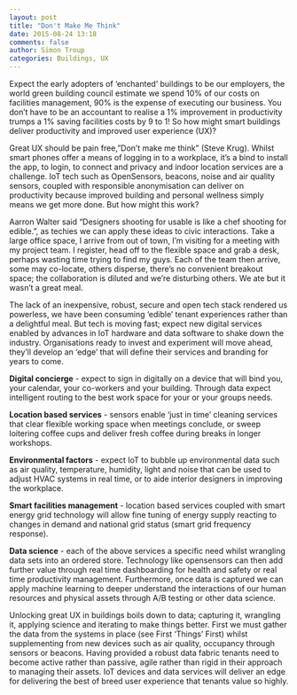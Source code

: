 ```yaml
---
layout: post
title: "Don't Make Me Think"
date: 2015-08-24 13:18
comments: false
author: Simon Troup
categories: Buildings, UX
---
```


Expect the early adopters of ‘enchanted’ buildings to be our employers, the world green building council estimate we spend 10% of our costs on facilities management, 90% is the expense of executing our business. You don’t have to be an accountant to realise a 1% improvement in productivity trumps a 1% saving facilities costs by 9 to 1!  So how might smart buildings deliver productivity and improved user experience (UX)?

Great UX should be pain free,”Don’t make me think” (Steve Krug). Whilst smart phones offer a means of logging in to a workplace, it’s a bind to install the app, to login, to connect and privacy and indoor location services are a challenge. IoT tech such as OpenSensors, beacons, noise and air quality sensors, coupled with responsible anonymisation can deliver on productivity because improved building and personal wellness simply means we get more done. But how might this work?

Aarron Walter said “Designers shooting for usable is like a chef shooting for edible.”, as techies we can apply these ideas to civic interactions. Take a large office space, I arrive from out of town, I’m visiting for a meeting with my project team. I register, head off to the flexible space and grab a desk, perhaps wasting time trying to find my guys. Each of the team then arrive, some may co-locate, others disperse, there’s no convenient breakout space; the collaboration is diluted and we’re disturbing others. We ate but it wasn’t a great meal.

The lack of an inexpensive, robust, secure and open tech stack rendered us powerless, we have been consuming ‘edible’ tenant experiences rather than a delightful meal. But tech is moving fast; expect new digital services enabled by advances in IoT hardware and data software to shake down the industry. Organisations ready to invest and experiment will move ahead, they’ll develop an ‘edge’ that will define their services and branding for years to come.

**Digital concierge** - expect to sign in digitally on a device that will bind you, your calendar, your co-workers and your building. Through data expect intelligent routing to the best work space for your or your groups needs.

**Location based services** - sensors enable ‘just in time’ cleaning services that clear flexible working space when meetings conclude, or sweep loitering coffee cups and deliver fresh coffee during breaks in longer workshops. 

**Environmental factors** - expect IoT to bubble up environmental data such as air quality, temperature, humidity, light and noise that can be used to adjust HVAC systems in real time, or to aide interior designers in improving the workplace.

**Smart facilities management** - location based services coupled with smart energy grid technology will allow fine tuning of energy supply reacting to changes in demand and national grid status (smart grid frequency response).

**Data science** - each of the above services a specific need whilst wrangling data sets into an ordered store. Technology like opensensors can then add further value through real time dashboarding for health and safety or real time productivity management. Furthermore, once data is captured we can apply machine learning to deeper understand the interactions of our human resources and physical assets through A/B testing or other data science.

Unlocking great UX in buildings boils down to data; capturing it, wrangling it, applying science and iterating to make things better. First we must gather the data from the systems in place (see First ‘Things’ First) whilst supplementing from new devices such as air quality, occupancy through sensors or beacons. Having provided a robust data fabric tenants need to become active rather than passive, agile rather than rigid in their approach to managing their assets. IoT devices and data services will deliver an edge for delivering the best of breed user experience that tenants value so highly.

